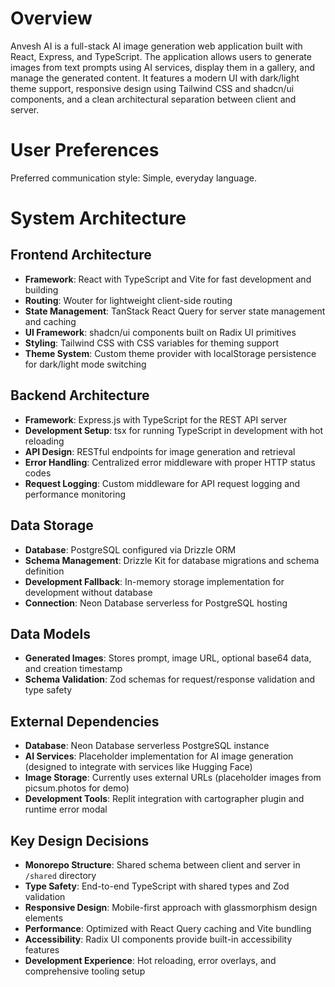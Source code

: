 # Overview

Anvesh AI is a full-stack AI image generation web application built with React, Express, and TypeScript. The application allows users to generate images from text prompts using AI services, display them in a gallery, and manage the generated content. It features a modern UI with dark/light theme support, responsive design using Tailwind CSS and shadcn/ui components, and a clean architectural separation between client and server.

# User Preferences

Preferred communication style: Simple, everyday language.

# System Architecture

## Frontend Architecture
- **Framework**: React with TypeScript and Vite for fast development and building
- **Routing**: Wouter for lightweight client-side routing
- **State Management**: TanStack React Query for server state management and caching
- **UI Framework**: shadcn/ui components built on Radix UI primitives
- **Styling**: Tailwind CSS with CSS variables for theming support
- **Theme System**: Custom theme provider with localStorage persistence for dark/light mode switching

## Backend Architecture
- **Framework**: Express.js with TypeScript for the REST API server
- **Development Setup**: tsx for running TypeScript in development with hot reloading
- **API Design**: RESTful endpoints for image generation and retrieval
- **Error Handling**: Centralized error middleware with proper HTTP status codes
- **Request Logging**: Custom middleware for API request logging and performance monitoring

## Data Storage
- **Database**: PostgreSQL configured via Drizzle ORM
- **Schema Management**: Drizzle Kit for database migrations and schema definition
- **Development Fallback**: In-memory storage implementation for development without database
- **Connection**: Neon Database serverless for PostgreSQL hosting

## Data Models
- **Generated Images**: Stores prompt, image URL, optional base64 data, and creation timestamp
- **Schema Validation**: Zod schemas for request/response validation and type safety

## External Dependencies
- **Database**: Neon Database serverless PostgreSQL instance
- **AI Services**: Placeholder implementation for AI image generation (designed to integrate with services like Hugging Face)
- **Image Storage**: Currently uses external URLs (placeholder images from picsum.photos for demo)
- **Development Tools**: Replit integration with cartographer plugin and runtime error modal

## Key Design Decisions
- **Monorepo Structure**: Shared schema between client and server in `/shared` directory
- **Type Safety**: End-to-end TypeScript with shared types and Zod validation
- **Responsive Design**: Mobile-first approach with glassmorphism design elements
- **Performance**: Optimized with React Query caching and Vite bundling
- **Accessibility**: Radix UI components provide built-in accessibility features
- **Development Experience**: Hot reloading, error overlays, and comprehensive tooling setup
